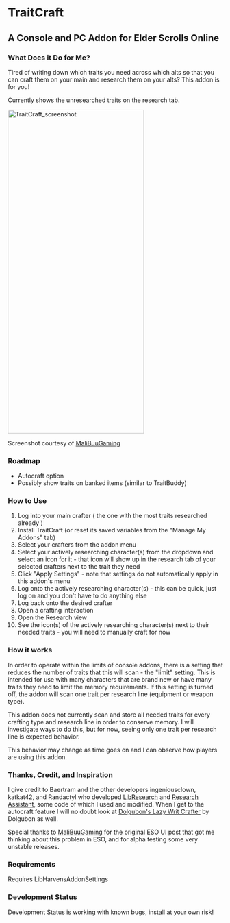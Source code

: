 # TraitCraft

## A Console and PC Addon for Elder Scrolls Online

### What Does it Do for Me?

Tired of writing down which traits you need across which alts so that you can craft them on your main and research them on your alts?  This addon is for you!

Currently shows the unresearched traits on the research tab.

<img width="318" height="756" alt="TraitCraft_screenshot" src="https://github.com/user-attachments/assets/5fe33590-cdb0-4c8e-9774-f14feb4768b1" />

Screenshot courtesy of [MaliBuuGaming](https://www.esoui.com/forums/member.php?u=83968)


### Roadmap

* Autocraft option
* Possibly show traits on banked items (similar to TraitBuddy)

### How to Use
1. Log into your main crafter ( the one with the most traits researched already )
2. Install TraitCraft (or reset its saved variables from the "Manage My Addons" tab)
3. Select your crafters from the addon menu
4. Select your actively researching character(s) from the dropdown and select an icon for it - that icon will show up in the research tab of your selected crafters next to the trait they need
5. Click "Apply Settings" - note that settings do not automatically apply in this addon's menu
6. Log onto the actively researching character(s) - this can be quick, just log on and you don't have to do anything else
7. Log back onto the desired crafter
8. Open a crafting interaction
9. Open the Research view
10. See the icon(s) of the actively researching character(s) next to their needed traits - you will need to manually craft for now

### How it works

In order to operate within the limits of console addons, there is a setting that reduces the number of traits that this will scan - the "limit" setting.  This is intended for use with many characters that are brand new or have many traits they need to limit the memory requirements.  If this setting is turned off, the addon will scan one trait per research line (equipment or weapon type).  

This addon does not currently scan and store all needed traits for every crafting type and research line in order to conserve memory.  I will investigate ways to do this, but for now, seeing only one trait per research line is expected behavior.

This behavior may change as time goes on and I can observe how players are using this addon.

### Thanks, Credit, and Inspiration

I give credit to Baertram and the other developers ingeniousclown, katkat42, and Randactyl who developed [LibResearch](https://www.esoui.com/downloads/info517-LibResearch.html) and [Research Assistant](https://www.esoui.com/downloads/info111-ResearchAssistantFindyourresearchableitems.html), some code of which I used and modified.  When I get to the autocraft feature I will no doubt look at [Dolgubon's Lazy Writ Crafter](https://www.esoui.com/downloads/info1346-DolgubonsLazyWritCrafter.html) by Dolgubon as well.

Special thanks to [MaliBuuGaming](https://www.esoui.com/forums/member.php?u=83968) for the original ESO UI post that got me thinking about this problem in ESO, and for alpha testing some very unstable releases. 

### Requirements

Requires LibHarvensAddonSettings

### Development Status

Development Status is working with known bugs, install at your own risk!
